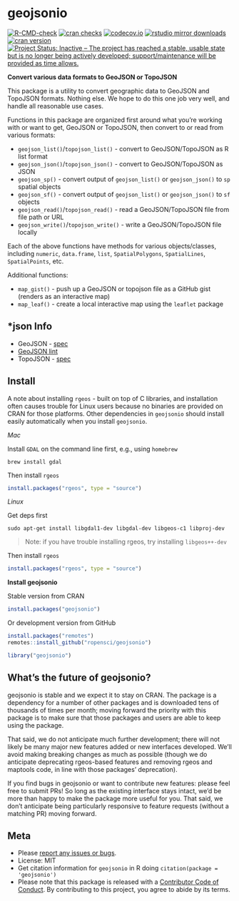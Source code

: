 
<!-- README.md is generated from README.Rmd. Please edit that file -->

# geojsonio

<!-- badges: start -->

[![R-CMD-check](https://github.com/ropensci/geojsonio/workflows/R-CMD-check/badge.svg)](https://github.com/ropensci/geojsonio/actions?query=workflow%3AR-CMD-check)
[![cran
checks](https://cranchecks.info/badges/worst/geojsonio)](https://cranchecks.info/pkgs/geojsonio)
[![codecov.io](https://codecov.io/github/ropensci/geojsonio/coverage.svg?branch=main)](https://codecov.io/github/ropensci/geojsonio?branch=main)
[![rstudio mirror
downloads](https://cranlogs.r-pkg.org/badges/geojsonio)](https://github.com/r-hub/cranlogs.app)
[![cran
version](https://www.r-pkg.org/badges/version/geojsonio)](https://cran.r-project.org/package=geojsonio)
[![Project Status: Inactive – The project has reached a stable, usable
state but is no longer being actively developed; support/maintenance
will be provided as time
allows.](https://www.repostatus.org/badges/latest/inactive.svg)](https://www.repostatus.org/#inactive)
<!-- badges: end -->

**Convert various data formats to GeoJSON or TopoJSON**

This package is a utility to convert geographic data to GeoJSON and
TopoJSON formats. Nothing else. We hope to do this one job very well,
and handle all reasonable use cases.

Functions in this package are organized first around what you’re working
with or want to get, GeoJSON or TopoJSON, then convert to or read from
various formats:

-   `geojson_list()`/`topojson_list()` - convert to GeoJSON/TopoJSON as
    R list format
-   `geojson_json()`/`topojson_json()` - convert to GeoJSON/TopoJSON as
    JSON
-   `geojson_sp()` - convert output of `geojson_list()` or
    `geojson_json()` to `sp` spatial objects
-   `geojson_sf()` - convert output of `geojson_list()` or
    `geojson_json()` to `sf` objects
-   `geojson_read()`/`topojson_read()` - read a GeoJSON/TopoJSON file
    from file path or URL
-   `geojson_write()`/`topojson_write()` - write a GeoJSON/TopoJSON file
    locally

Each of the above functions have methods for various objects/classes,
including `numeric`, `data.frame`, `list`, `SpatialPolygons`,
`SpatialLines`, `SpatialPoints`, etc.

Additional functions:

-   `map_gist()` - push up a GeoJSON or topojson file as a GitHub gist
    (renders as an interactive map)
-   `map_leaf()` - create a local interactive map using the `leaflet`
    package

## \*json Info

-   GeoJSON - [spec](https://www.rfc-editor.org/rfc/rfc7946)
-   [GeoJSON lint](https://geojsonlint.com/)
-   TopoJSON -
    [spec](https://github.com/topojson/topojson-specification/blob/master/README.md)

## Install

A note about installing `rgeos` - built on top of C libraries, and
installation often causes trouble for Linux users because no binaries
are provided on CRAN for those platforms. Other dependencies in
`geojsonio` should install easily automatically when you install
`geojsonio`.

*Mac*

Install `GDAL` on the command line first, e.g., using `homebrew`

    brew install gdal

Then install `rgeos`

``` r
install.packages("rgeos", type = "source")
```

*Linux*

Get deps first

    sudo apt-get install libgdal1-dev libgdal-dev libgeos-c1 libproj-dev

> Note: if you have trouble installing rgeos, try installing
> `libgeos++-dev`

Then install `rgeos`

``` r
install.packages("rgeos", type = "source")
```

**Install geojsonio**

Stable version from CRAN

``` r
install.packages("geojsonio")
```

Or development version from GitHub

``` r
install.packages("remotes")
remotes::install_github("ropensci/geojsonio")
```

``` r
library("geojsonio")
```

## What’s the future of geojsonio?

geojsonio is stable and we expect it to stay on CRAN. The package is a
dependency for a number of other packages and is downloaded tens of
thousands of times per month; moving forward the priority with this
package is to make sure that those packages and users are able to keep
using the package.

That said, we do not anticipate much further development; there will not
likely be many major new features added or new interfaces developed.
We’ll avoid making breaking changes as much as possible (though we do
anticipate deprecating rgeos-based features and removing rgeos and
maptools code, in line with those packages’ deprecation).

If you find bugs in geojsonio or want to contribute new features: please
feel free to submit PRs! So long as the existing interface stays intact,
we’d be more than happy to make the package more useful for you. That
said, we don’t anticipate being particularly responsive to feature
requests (without a matching PR) moving forward.

## Meta

-   Please [report any issues or
    bugs](https://github.com/ropensci/geojsonio/issues).
-   License: MIT
-   Get citation information for `geojsonio` in R doing
    `citation(package = 'geojsonio')`
-   Please note that this package is released with a [Contributor Code
    of Conduct](https://ropensci.org/code-of-conduct/). By contributing
    to this project, you agree to abide by its terms.
